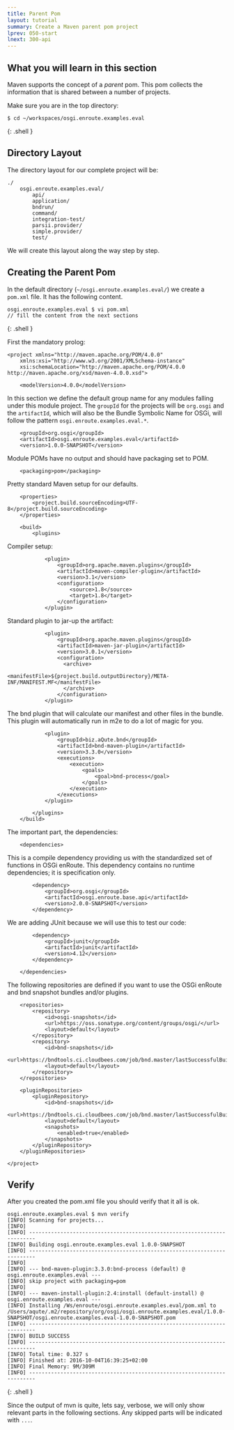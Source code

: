 ```yaml
---
title: Parent Pom
layout: tutorial
summary: Create a Maven parent pom project
lprev: 050-start
lnext: 300-api
---
```


## What you will learn in this section

Maven supports the concept of a _parent_ pom. This pom collects the information
that is shared between a number of projects.

Make sure you are in the top directory:

	$ cd ~/workspaces/osgi.enroute.examples.eval
{: .shell }

## Directory Layout

The directory layout for our complete project will be:

	./
		osgi.enroute.examples.eval/
			api/
			application/
			bndrun/
			command/
			integration-test/
			parsii.provider/
			simple.provider/
			test/

We will create this layout along the way step by step.
			
## Creating the Parent Pom

In the default directory (`~/osgi.enroute.examples.eval/`) we create a `pom.xml`
file. It has the following content.

	osgi.enroute.examples.eval $ vi pom.xml
	// fill the content from the next sections
{: .shell } 
	

First the mandatory prolog:

	<project xmlns="http://maven.apache.org/POM/4.0.0" 
		xmlns:xsi="http://www.w3.org/2001/XMLSchema-instance" 
		xsi:schemaLocation="http://maven.apache.org/POM/4.0.0 http://maven.apache.org/xsd/maven-4.0.0.xsd">

		<modelVersion>4.0.0</modelVersion>
		
In this section we define the default group name for any modules falling under this
module project. The `groupId` for the projects will be `org.osgi` and the `artifactId`, which
will also be the Bundle Symbolic Name for OSGi, will follow the pattern 
`osgi.enroute.examples.eval.*`.


		<groupId>org.osgi</groupId>
		<artifactId>osgi.enroute.examples.eval</artifactId>
		<version>1.0.0-SNAPSHOT</version>
		
Module POMs have no output and should have packaging set to POM.

		<packaging>pom</packaging>

Pretty standard Maven setup for our defaults.
	
		<properties>
			<project.build.sourceEncoding>UTF-8</project.build.sourceEncoding>
		</properties>
	  
		<build>
			<plugins>
			
Compiler setup:

				<plugin>
					<groupId>org.apache.maven.plugins</groupId>
					<artifactId>maven-compiler-plugin</artifactId>
					<version>3.1</version>
					<configuration>
						<source>1.8</source>
						<target>1.8</target>
					</configuration>
				</plugin>

Standard plugin to jar-up the artifact:
				
				<plugin>
					<groupId>org.apache.maven.plugins</groupId>
					<artifactId>maven-jar-plugin</artifactId>
					<version>3.0.1</version>
					<configuration>
			          <archive>
			            <manifestFile>${project.build.outputDirectory}/META-INF/MANIFEST.MF</manifestFile>
			          </archive>
					</configuration>
				</plugin>
		
The bnd plugin that will calculate our manifest and other files in the bundle. This 
plugin will automatically run in m2e to do a lot of magic for you.

				<plugin>
					<groupId>biz.aQute.bnd</groupId>
					<artifactId>bnd-maven-plugin</artifactId>
					<version>3.3.0</version>
					<executions>
						<execution>
							<goals>
								<goal>bnd-process</goal>
							</goals>
						</execution>
					</executions>
				</plugin>
				
			</plugins>
		</build>

The important part, the dependencies:
		
		<dependencies>

This is a compile dependency providing us with the standardized set of functions
in OSGi enRoute. This dependency contains no runtime dependencies; it is specification
only. 

			<dependency>
				<groupId>org.osgi</groupId>
				<artifactId>osgi.enroute.base.api</artifactId>
				<version>2.0.0-SNAPSHOT</version>
			</dependency>

We are adding JUnit because we will use this to test our code:
			
			<dependency>
				<groupId>junit</groupId>
				<artifactId>junit</artifactId>
				<version>4.12</version>
			</dependency>
			
		</dependencies>

The following repositories are defined if you want to use the OSGi enRoute and bnd
snapshot bundles and/or plugins.
		
		<repositories>
			<repository>
				<id>osgi-snapshots</id>
				<url>https://oss.sonatype.org/content/groups/osgi/</url>
				<layout>default</layout>
			</repository>
			<repository>
				<id>bnd-snapshots</id>
				<url>https://bndtools.ci.cloudbees.com/job/bnd.master/lastSuccessfulBuild/artifact/dist/bundles/</url>
				<layout>default</layout>
			</repository>
		</repositories>
		
		<pluginRepositories>
        	<pluginRepository>
	            <id>bnd-snapshots</id>
	            <url>https://bndtools.ci.cloudbees.com/job/bnd.master/lastSuccessfulBuild/artifact/dist/bundles/</url>
	            <layout>default</layout>
	            <snapshots>
	                <enabled>true</enabled>
	            </snapshots>
	        </pluginRepository>
    	</pluginRepositories>		

	</project>

## Verify

After you created the pom.xml file you should verify that it all is ok.

	osgi.enroute.examples.eval $ mvn verify
	[INFO] Scanning for projects...
	[INFO]                                                                         
	[INFO] ------------------------------------------------------------------------
	[INFO] Building osgi.enroute.examples.eval 1.0.0-SNAPSHOT
	[INFO] ------------------------------------------------------------------------
	[INFO] 
	[INFO] --- bnd-maven-plugin:3.3.0:bnd-process (default) @ osgi.enroute.examples.eval ---
	[INFO] skip project with packaging=pom
	[INFO] 
	[INFO] --- maven-install-plugin:2.4:install (default-install) @ osgi.enroute.examples.eval ---
	[INFO] Installing /Ws/enroute/osgi.enroute.examples.eval/pom.xml to /Users/aqute/.m2/repository/org/osgi/osgi.enroute.examples.eval/1.0.0-SNAPSHOT/osgi.enroute.examples.eval-1.0.0-SNAPSHOT.pom
	[INFO] ------------------------------------------------------------------------
	[INFO] BUILD SUCCESS
	[INFO] ------------------------------------------------------------------------
	[INFO] Total time: 0.327 s
	[INFO] Finished at: 2016-10-04T16:39:25+02:00
	[INFO] Final Memory: 9M/309M
	[INFO] ------------------------------------------------------------------------
{: .shell }

Since the output of mvn is quite, lets say, verbose, we will only show relevant parts in the
following sections. Any skipped parts will be indicated with `...`.

